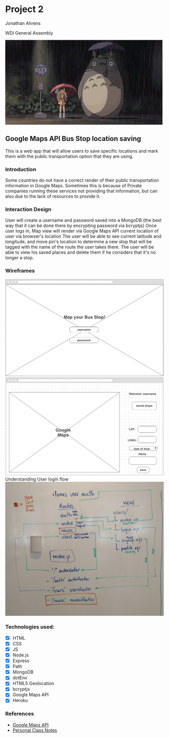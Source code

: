 # Project 2 
Jonathan Ahrens

WDI General Assembly

![Bus Stop](/public/images/totoro.gif)
## Google Maps API Bus Stop location saving

This is a web app that will allow users to save specific locations and mark them with the public transportation option that they are using.

### Introduction
Some countries do not have a correct render of their public transportation information in Google Maps. Sometimes this is because of Private companies running these services not providing that information, but can also due to the lack of resources to provide it. 

### Interaction Design
User will create a username and password saved into a MongoDB (the best way that it can be done there by encrypting password via bcryptjs)
Once user logs in, Map view will render via Google Maps API current location of user via browser's location
The user will be able to see current latitude and longitude, and move pin's location to determine a new stop that will be tagged with the name of the route the user takes there.
The user will be able to view his saved places and delete them if he considers that it's no longer a stop.

### Wireframes
![Login wireframe](/public/images/Login.png)
![Map wireframe](/public/images/MapScreen.png)
Understanding User login flow
![WhiteBoard1](/public/images/whiteBoard1.jpg)

### Technologies used:
- [x] HTML
- [x] CSS
- [x] JS
- [x] Node.js
- [x] Express
- [x] Path
- [x] MongoDB
- [x] dotEnv
- [x] HTML5 Geolocation
- [x] bcryptjs
- [x] Google Maps API
- [x] Heroku

### References
- [Google Maps API](https://developers.google.com/maps/documentation/javascript/)
- [Personal Class Notes](https://git.generalassemb.ly/teikmeout/ClassNotesGA/blob/master/express/expressNotes.md)
